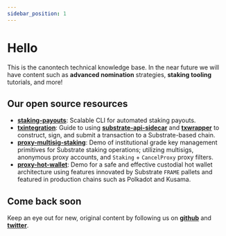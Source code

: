 ```yaml
---
sidebar_position: 1
---
```


# Hello

This is the canontech technical knowledge base. In the near future we will have content such as **advanced nomination** strategies, **staking tooling** tutorials, and more!

## Our open source resources

- [**staking-payouts**](https://www.npmjs.com/package/@zekemostov/staking-payouts): Scalable CLI for automated staking payouts.
- [**txintegration**](https://github.com/joepetrowski/txintegration): Guide to using
[**substrate-api-sidecar**](https://github.com/paritytech/substrate-api-sidecar) and
[**txwrapper**](https://github.com/paritytech/txwrapper) to construct, sign, and submit a transaction to
a Substrate-based chain.
- [**proxy-multisig-staking**](https://github.com/emostov/proxy-multisig-staking): Demo of institutional grade key management primitives for Substrate staking operations; utilizing multisigs, anonymous proxy accounts, and `Staking` + `CancelProxy` proxy filters.
- [**proxy-hot-wallet**](https://github.com/emostov/proxy-hot-wallet): Demo for a safe and effective custodial hot wallet architecture using features innovated by Substrate `FRAME` pallets and featured in production chains such as Polkadot and Kusama.

## Come back soon

Keep an eye out for new, original content by following us on [**github**](https://github.com/canontech) and [**twitter**](https://twitter.com/canon_tech). 
